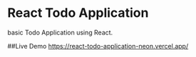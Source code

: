 # React Todo Application

basic Todo Application using React.

##Live Demo
https://react-todo-application-neon.vercel.app/
